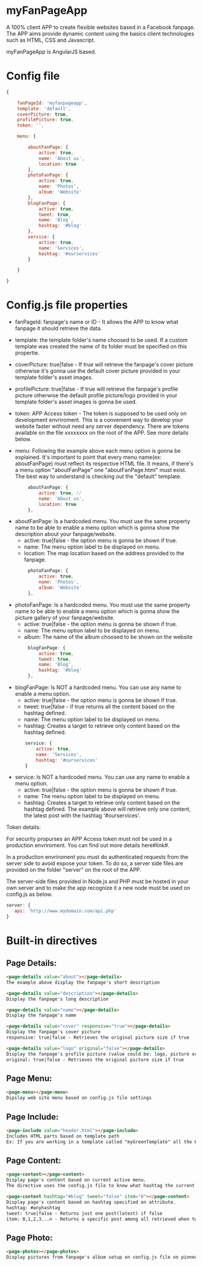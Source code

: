 # myFanPageApp
A 100% client APP to create flexible websites based in a Facebook fanpage. The APP aims provide dynamic content using the basics client technologies such as HTML, CSS and Javascript.

myFanPageApp is AngularJS based.

# Config file
```javascript
{

	fanPageId: 'myfanpageapp',
	template: 'default',
	coverPicture: true,
	profilePicture: true,
	token: '',

	menu: {

		aboutFanPage: {
			active: true,
			name: 'About us',
			location: true
		},
		photoFanPage: {
			active: true,
			name: 'Photos',
			album: 'Website'
		},
		blogFanPage: {
			active: true,
			tweet: true,
			name: 'Blog',
			hashtag: '#blog'
		},
		service: {
			active: true,
			name: 'Services',
			hashtag: '#ourservices'
		}

	}

}
```

# Config.js file properties

 - fanPageId: fanpage's name or ID - It allows the APP to know what fanpage it should retrieve the data.

 - template: the template folder's name choosed to be used. If a custom template was created the name of its folder must be specified on this propertie.

 - coverPicture: true|false - If true will retrieve the fanpage's cover picture otherwise it's gonna use the default cover picture provided in your template folder's asset images.

 - profilePicture: true|false - If true will retrieve the fanpage's profile picture otherwise the default profile picture/logo provided in your template folder's asset images is gonna be used.

 - token: APP Access token - The token is supposed to be used only on development envriroment. This is a convenient way to develop your website faster without need any server dependency. There are tokens available on the file xxxxxxxx on the root of the APP. See more details below.

 - menu: Following the example above each menu option is gonna be explained. It's important to point that every menu name(ex: aboutFanPage) must reflect its respective HTML file. It means, if there's a menu option "aboutFanPage" one "aboutFanPage.html" must exist. The best way to understand is checking out the "default" template.

```javascript
		aboutFanPage: {
			active: true, // 
			name: 'About us',
			location: true
		},
```
* aboutFanPage: Is a hardcoded menu. You must use the same property name to be able to enable a menu option which is gonna show the description about your fanpage/website.
   * active: true|false - the option menu is gonna be shown if true.
   * name: The menu option label to be displayed on menu.
   * location: The map location based on the address provided to the fanpage.


```javascript
		photoFanPage: {
			active: true,
			name: 'Photos',
			album: 'Website'
		},
```
* photoFanPage: Is a hardcoded menu. You must use the same property name to be able to enable a menu option which is gonna show the picture gallery of your fanpage/website.
    * active: true|false - the option menu is gonna be shown if true.
    * name: The menu option label to be displayed on menu.
    * album: The name of the album choosed to be shown on the website

```javascript
		blogFanPage: {
			active: true,
			tweet: true,
			name: 'Blog',
			hashtag: '#blog'
		},
```
* blogFanPage: Is NOT a hardcoded menu. You can use any name to enable a menu option.
    * active: true|false - the option menu is gonna be shown if true.
    * tweet: true|false - if true returns all the content based on the hashtag defined.
    * name: The menu option label to be displayed on menu.
    * hashtag: Creates a target to retrieve only content based on the hashtag defined.

 ```javascript
		service: {
			active: true,
			name: 'Services',
			hashtag: '#ourservices'
		}
```
* service: Is NOT a hardcoded menu. You can use any name to enable a menu option.
    * active: true|false - the option menu is gonna be shown if true.
    * name: The menu option label to be displayed on menu.
    * hashtag: Creates a target to retrieve only content based on the hashtag defined. The example above will retrieve only one content, the latest post with the hashtag '#ourservices'.


 Token details:

 For security propurses an APP Access token must not be used in a production envriroment. You can find out more details here#link#.

 In a production envriroment you must do authenticated requests from the server side to avoid expose your token. To do so, a server side files are provided on the folder "server" on the root of the APP.

 The server-side files provided in Node.js and PHP must be hosted in your own server and to make the app recognize it a new node must be used on config.js as below.

 ```javascript
server: {
	api: 'http://www.mydomain.com/api.php'
}
 ```



# Built-in directives

Page Details:
-------------------------
```html
<page-details value="about"></page-details>
The example above display the fanpage's short description

<page-details value="description"></page-details>
Display the fanpage's long description

<page-details value="name"></page-details>
Display the fanpage's name

<page-details value="cover" responsive="true"></page-details>
Display the fanpage's cover picture
responsive: true|false - Retrieves the original picture size if true

<page-details value="logo" original="false"></page-details>
Display the fanpage's profile picture (value could be: logo, picture or profilepicture)
original: true|false - Retrieves the original picture size if true
```

Page Menu:
-------------------------
```html
<page-menu></page-menu>
Dipslay web site menu based on config.js file settings

```

Page Include:
-------------------------
```html
<page-include value="header.html"></page-include>
Includes HTML parts based on template path
Ex: If you are working in a template called "myGreenTemplate" all the HTML parts added as a value must be inside the template folder "myGreenTemplate".
```

Page Content:
-------------------------
```html
<page-content></page-content>
Display page's content based on current active menu.
The directive uses the config.js file to know what hashtag the current page is targeting.

<page-content hashtag="#blog" tweet="false" item="0"></page-content>
Display page's content based on hashtag specified on attribute.
hashtag: #anyhashtag
tweet: true|false - Returns just one post(latest) if false
item: 0,1,2,3...n - Returns a specific post among all retrieved when tweet equals true
```

Page Photo:
-------------------------
```html
<page-photos></page-photos>
Display pictures from fanpage's album setup on config.js file on pinned menu photoFanPage.
```